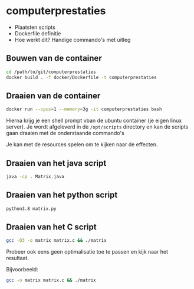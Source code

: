 # computerprestaties

- Plaatsten scripts
- Dockerfile definitie
- Hoe werkt dit? Handige commando's met uitleg


## Bouwen van de container

```bash
cd /path/to/git/computerprestaties
docker build . -f docker/Dockerfile -t computerprestaties
```

## Draaien van de container
```bash
docker run --cpus=1 --memory=3g -it computerprestaties bash
```

Hierna krijg je een shell prompt vban de ubuntu container (je eigen linux server). Je wordt afgeleverd in de `/opt/scripts` directory en kan de scripts gaan draaien met de onderstaande commando's

Je kan met de resources spelen om te kijken naar de effecten.

## Draaien van het java script
```bash
java -cp . Matrix.java
```

## Draaien van het python script
```bash
python3.8 matrix.py
```

## Draaien van het C script
```bash
gcc -O3 -o matrix matrix.c && ./matrix
```

Probeer ook eens geen optimalisatie toe te passen en kijk naar het resultaat.

Bijvoorbeeld:
```bash
gcc -o matrix matrix.c && ./matrix
```
